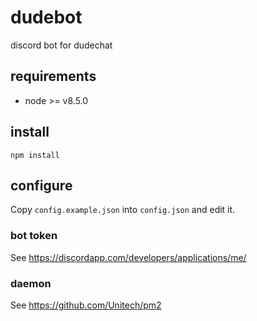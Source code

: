 # dudebot
discord bot for dudechat

## requirements
 - node >= v8.5.0

## install
`npm install`

## configure
Copy `config.example.json` into `config.json` and edit it.

### bot token
See https://discordapp.com/developers/applications/me/

### daemon
See https://github.com/Unitech/pm2
